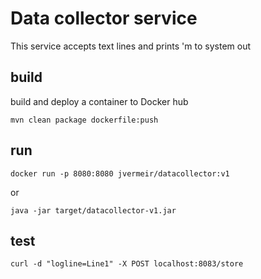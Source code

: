 # Data collector service

This service accepts text lines and prints 'm to system out

## build

build and deploy a container to Docker hub

    mvn clean package dockerfile:push
    
## run 

    docker run -p 8080:8080 jvermeir/datacollector:v1
    
or 

    java -jar target/datacollector-v1.jar
    
## test

    curl -d "logline=Line1" -X POST localhost:8083/store    
    